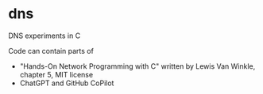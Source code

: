 # dns
DNS experiments in C

Code can contain parts of
- "Hands-On Network Programming with C" written by Lewis Van Winkle, chapter 5, MIT license
- ChatGPT and GitHub CoPilot
